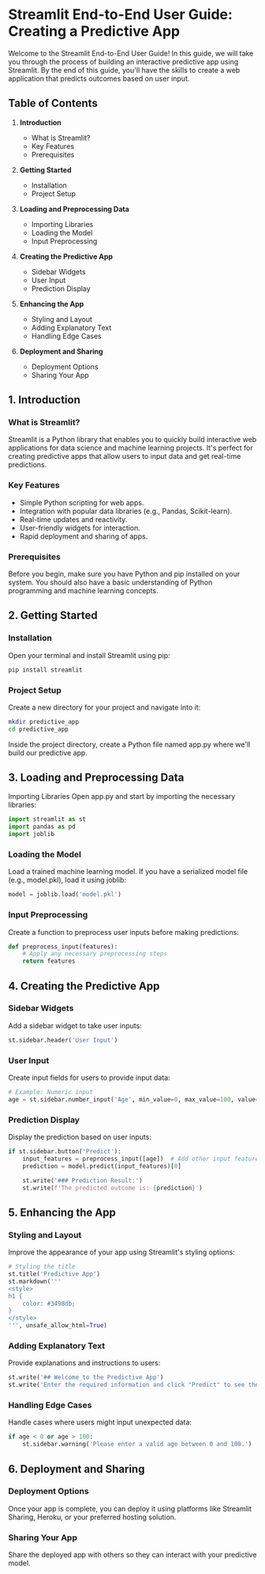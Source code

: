 # Streamlit End-to-End User Guide: Creating a Predictive App

Welcome to the Streamlit End-to-End User Guide! In this guide, we will take you through the process of building an interactive predictive app using Streamlit. By the end of this guide, you'll have the skills to create a web application that predicts outcomes based on user input.

## Table of Contents

1. **Introduction**
   - What is Streamlit?
   - Key Features
   - Prerequisites

2. **Getting Started**
   - Installation
   - Project Setup

3. **Loading and Preprocessing Data**
   - Importing Libraries
   - Loading the Model
   - Input Preprocessing

4. **Creating the Predictive App**
   - Sidebar Widgets
   - User Input
   - Prediction Display

5. **Enhancing the App**
   - Styling and Layout
   - Adding Explanatory Text
   - Handling Edge Cases

6. **Deployment and Sharing**
   - Deployment Options
   - Sharing Your App

## 1. Introduction

### What is Streamlit?

Streamlit is a Python library that enables you to quickly build interactive web applications for data science and machine learning projects. It's perfect for creating predictive apps that allow users to input data and get real-time predictions.

### Key Features

- Simple Python scripting for web apps.
- Integration with popular data libraries (e.g., Pandas, Scikit-learn).
- Real-time updates and reactivity.
- User-friendly widgets for interaction.
- Rapid deployment and sharing of apps.

### Prerequisites

Before you begin, make sure you have Python and pip installed on your system. You should also have a basic understanding of Python programming and machine learning concepts.

## 2. Getting Started

### Installation

Open your terminal and install Streamlit using pip:

```bash
pip install streamlit
```

### Project Setup

Create a new directory for your project and navigate into it:

```bash
mkdir predictive_app
cd predictive_app
```

Inside the project directory, create a Python file named app.py where we'll build our predictive app.

## 3. Loading and Preprocessing Data

Importing Libraries
Open app.py and start by importing the necessary libraries:

```python
import streamlit as st
import pandas as pd
import joblib
```

### Loading the Model

Load a trained machine learning model. If you have a serialized model file (e.g., model.pkl), load it using joblib:

```python
model = joblib.load('model.pkl')
```

### Input Preprocessing

Create a function to preprocess user inputs before making predictions:

``` python
def preprocess_input(features):
    # Apply any necessary preprocessing steps
    return features
```

## 4. Creating the Predictive App

### Sidebar Widgets

Add a sidebar widget to take user inputs:

``` python
st.sidebar.header('User Input')
```

### User Input

Create input fields for users to provide input data:

```python
# Example: Numeric input
age = st.sidebar.number_input('Age', min_value=0, max_value=100, value=25)
```

### Prediction Display

Display the prediction based on user inputs:

``` python
if st.sidebar.button('Predict'):
    input_features = preprocess_input([age])  # Add other input features here
    prediction = model.predict(input_features)[0]

    st.write('### Prediction Result:')
    st.write(f'The predicted outcome is: {prediction}')
```

## 5. Enhancing the App

### Styling and Layout

Improve the appearance of your app using Streamlit's styling options:

``` python
# Styling the title
st.title('Predictive App')
st.markdown('''
<style>
h1 {
    color: #3498db;
}
</style>
''', unsafe_allow_html=True)
```

### Adding Explanatory Text

Provide explanations and instructions to users:

```python
st.write('## Welcome to the Predictive App')
st.write('Enter the required information and click "Predict" to see the outcome.')
```

### Handling Edge Cases

Handle cases where users might input unexpected data:

``` python
if age < 0 or age > 100:
    st.sidebar.warning('Please enter a valid age between 0 and 100.')
```

## 6. Deployment and Sharing

### Deployment Options

Once your app is complete, you can deploy it using platforms like Streamlit Sharing, Heroku, or your preferred hosting solution.

### Sharing Your App

Share the deployed app with others so they can interact with your predictive model.



